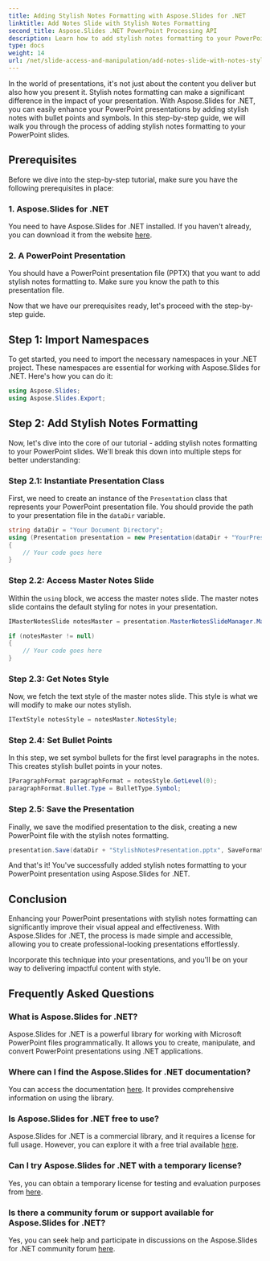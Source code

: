 ```yaml
---
title: Adding Stylish Notes Formatting with Aspose.Slides for .NET
linktitle: Add Notes Slide with Stylish Notes Formatting
second_title: Aspose.Slides .NET PowerPoint Processing API
description: Learn how to add stylish notes formatting to your PowerPoint presentations using Aspose.Slides for .NET. Enhance your slides with symbols and bullet points.
type: docs
weight: 14
url: /net/slide-access-and-manipulation/add-notes-slide-with-notes-style/
---
```


In the world of presentations, it's not just about the content you deliver but also how you present it. Stylish notes formatting can make a significant difference in the impact of your presentation. With Aspose.Slides for .NET, you can easily enhance your PowerPoint presentations by adding stylish notes with bullet points and symbols. In this step-by-step guide, we will walk you through the process of adding stylish notes formatting to your PowerPoint slides.

## Prerequisites

Before we dive into the step-by-step tutorial, make sure you have the following prerequisites in place:

### 1. Aspose.Slides for .NET
   You need to have Aspose.Slides for .NET installed. If you haven't already, you can download it from the website [here](https://releases.aspose.com/slides/net/).

### 2. A PowerPoint Presentation
   You should have a PowerPoint presentation file (PPTX) that you want to add stylish notes formatting to. Make sure you know the path to this presentation file.

Now that we have our prerequisites ready, let's proceed with the step-by-step guide.

## Step 1: Import Namespaces

To get started, you need to import the necessary namespaces in your .NET project. These namespaces are essential for working with Aspose.Slides for .NET. Here's how you can do it:

```csharp
using Aspose.Slides;
using Aspose.Slides.Export;
```

## Step 2: Add Stylish Notes Formatting

Now, let's dive into the core of our tutorial - adding stylish notes formatting to your PowerPoint slides. We'll break this down into multiple steps for better understanding:

### Step 2.1: Instantiate Presentation Class

First, we need to create an instance of the `Presentation` class that represents your PowerPoint presentation file. You should provide the path to your presentation file in the `dataDir` variable.

```csharp
string dataDir = "Your Document Directory";
using (Presentation presentation = new Presentation(dataDir + "YourPresentation.pptx"))
{
    // Your code goes here
}
```

### Step 2.2: Access Master Notes Slide

Within the `using` block, we access the master notes slide. The master notes slide contains the default styling for notes in your presentation.

```csharp
IMasterNotesSlide notesMaster = presentation.MasterNotesSlideManager.MasterNotesSlide;

if (notesMaster != null)
{
    // Your code goes here
}
```

### Step 2.3: Get Notes Style

Now, we fetch the text style of the master notes slide. This style is what we will modify to make our notes stylish.

```csharp
ITextStyle notesStyle = notesMaster.NotesStyle;
```

### Step 2.4: Set Bullet Points

In this step, we set symbol bullets for the first level paragraphs in the notes. This creates stylish bullet points in your notes.

```csharp
IParagraphFormat paragraphFormat = notesStyle.GetLevel(0);
paragraphFormat.Bullet.Type = BulletType.Symbol;
```

### Step 2.5: Save the Presentation

Finally, we save the modified presentation to the disk, creating a new PowerPoint file with the stylish notes formatting.

```csharp
presentation.Save(dataDir + "StylishNotesPresentation.pptx", SaveFormat.Pptx);
```

And that's it! You've successfully added stylish notes formatting to your PowerPoint presentation using Aspose.Slides for .NET.

## Conclusion

Enhancing your PowerPoint presentations with stylish notes formatting can significantly improve their visual appeal and effectiveness. With Aspose.Slides for .NET, the process is made simple and accessible, allowing you to create professional-looking presentations effortlessly.

Incorporate this technique into your presentations, and you'll be on your way to delivering impactful content with style.

## Frequently Asked Questions

### What is Aspose.Slides for .NET?
Aspose.Slides for .NET is a powerful library for working with Microsoft PowerPoint files programmatically. It allows you to create, manipulate, and convert PowerPoint presentations using .NET applications.

### Where can I find the Aspose.Slides for .NET documentation?
You can access the documentation [here](https://reference.aspose.com/slides/net/). It provides comprehensive information on using the library.

### Is Aspose.Slides for .NET free to use?
Aspose.Slides for .NET is a commercial library, and it requires a license for full usage. However, you can explore it with a free trial available [here](https://releases.aspose.com/).

### Can I try Aspose.Slides for .NET with a temporary license?
Yes, you can obtain a temporary license for testing and evaluation purposes from [here](https://purchase.aspose.com/temporary-license/).

### Is there a community forum or support available for Aspose.Slides for .NET?
Yes, you can seek help and participate in discussions on the Aspose.Slides for .NET community forum [here](https://forum.aspose.com/).
